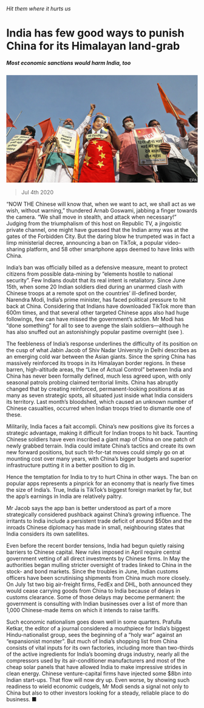 ###### Hit them where it hurts us

# India has few good ways to punish China for its Himalayan land-grab 

##### Most economic sanctions would harm India, too 

![image](images/20200704_ASP003.jpg) 

> Jul 4th 2020 

“NOW THE Chinese will know that, when we want to act, we shall act as we wish, without warning,” thundered Arnab Goswami, jabbing a finger towards the camera. “We shall move in stealth, and attack when necessary!” Judging from the triumphalism of this host on Republic TV, a jingoistic private channel, one might have guessed that the Indian army was at the gates of the Forbidden City. But the daring blow he trumpeted was in fact a limp ministerial decree, announcing a ban on TikTok, a popular video-sharing platform, and 58 other smartphone apps deemed to have links with China.

India’s ban was officially billed as a defensive measure, meant to protect citizens from possible data-mining by “elements hostile to national security”. Few Indians doubt that its real intent is retaliatory. Since June 15th, when some 20 Indian soldiers died during an unarmed clash with Chinese troops at a remote spot on the countries’ ill-defined border, Narendra Modi, India’s prime minister, has faced political pressure to hit back at China. Considering that Indians have downloaded TikTok more than 600m times, and that several other targeted Chinese apps also had huge followings, few can have missed the government’s action. Mr Modi has “done something” for all to see to avenge the slain soldiers—although he has also snuffed out an astonishingly popular pastime overnight (see ).


The feebleness of India’s response underlines the difficulty of its position on the cusp of what Jabin Jacob of Shiv Nadar University in Delhi describes as an emerging cold war between the Asian giants. Since the spring China has massively reinforced its troops in its Himalayan border regions. In these barren, high-altitude areas, the “Line of Actual Control” between India and China has never been formally defined, much less agreed upon, with only seasonal patrols probing claimed territorial limits. China has abruptly changed that by creating reinforced, permanent-looking positions at as many as seven strategic spots, all situated just inside what India considers its territory. Last month’s bloodshed, which caused an unknown number of Chinese casualties, occurred when Indian troops tried to dismantle one of these.

Militarily, India faces a fait accompli. China’s new positions give its forces a strategic advantage, making it difficult for Indian troops to hit back. Taunting Chinese soldiers have even inscribed a giant map of China on one patch of newly grabbed terrain. India could imitate China’s tactics and create its own new forward positions, but such tit-for-tat moves could simply go on at mounting cost over many years, with China’s bigger budgets and superior infrastructure putting it in a better position to dig in.

Hence the temptation for India to try to hurt China in other ways. The ban on popular apps represents a pinprick for an economy that is nearly five times the size of India’s. True, India is TikTok’s biggest foreign market by far, but the app’s earnings in India are relatively paltry.

Mr Jacob says the app ban is better understood as part of a more strategically considered pushback against China’s growing influence. The irritants to India include a persistent trade deficit of around $50bn and the inroads Chinese diplomacy has made in small, neighbouring states that India considers its own satellites.

Even before the recent border tensions, India had begun quietly raising barriers to Chinese capital. New rules imposed in April require central government vetting of all direct investments by Chinese firms. In May the authorities began mulling stricter oversight of trades linked to China in the stock- and bond markets. Since the troubles in June, Indian customs officers have been scrutinising shipments from China much more closely. On July 1st two big air-freight firms, FedEx and DHL, both announced they would cease carrying goods from China to India because of delays in customs clearance. Some of those delays may become permanent: the government is consulting with Indian businesses over a list of more than 1,000 Chinese-made items on which it intends to raise tariffs.

Such economic nationalism goes down well in some quarters. Prafulla Ketkar, the editor of a journal considered a mouthpiece for India’s biggest Hindu-nationalist group, sees the beginning of a “holy war” against an “expansionist monster”. But much of India’s shopping list from China consists of vital inputs for its own factories, including more than two-thirds of the active ingredients for India’s booming drugs industry, nearly all the compressors used by its air-conditioner manufacturers and most of the cheap solar panels that have allowed India to make impressive strides in clean energy. Chinese venture-capital firms have injected some $8bn into Indian start-ups. That flow will now dry up. Even worse, by showing such readiness to wield economic cudgels, Mr Modi sends a signal not only to China but also to other investors looking for a steady, reliable place to do business. ■

